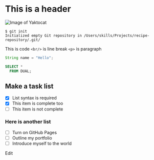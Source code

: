 # This is a header

![Image of Yaktocat](https://octodex.github.com/images/yaktocat.png)

```
$ git init
Initialized empty Git repository in /Users/skills/Projects/recipe-repository/.git/
```
This is code
`<br/>` is line break
`<p>` is paragraph 
```java
String name = "Hello";
```
```sql
SELECT *
  FROM DUAL;
```

## Make a task list

- [x] List syntax is required
- [x] This item is complete too
- [ ] This item is not complete

### Here is another list
- [ ] Turn on GitHub Pages
- [ ] Outline my portfolio
- [ ] Introduce myself to the world

Edit


